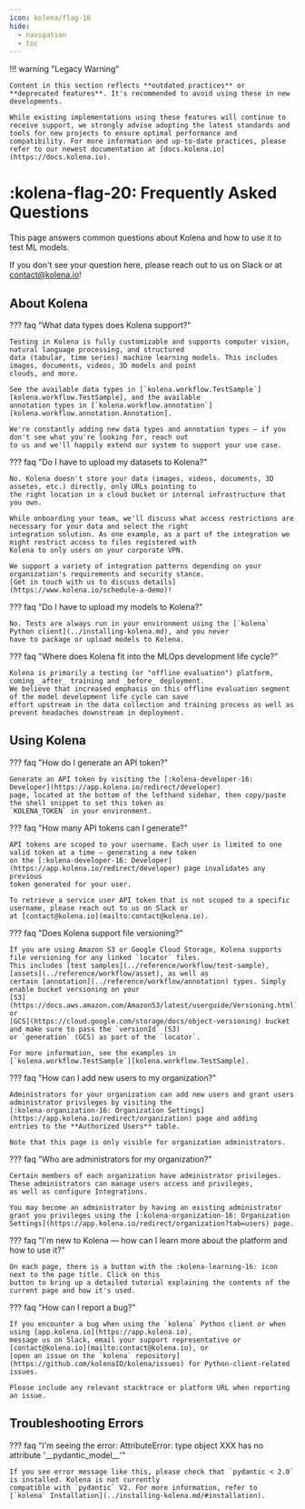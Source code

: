 ```yaml
---
icon: kolena/flag-16
hide:
  - navigation
  - toc
---
```


!!! warning "Legacy Warning"

    Content in this section reflects **outdated practices** or **deprecated features**. It's recommended to avoid using these in new developments.

    While existing implementations using these features will continue to receive support, we strongly advise adopting the latest standards and tools for new projects to ensure optimal performance and compatibility. For more information and up-to-date practices, please refer to our newest documentation at [docs.kolena.io](https://docs.kolena.io).


# :kolena-flag-20: Frequently Asked Questions

This page answers common questions about Kolena and how to use it to test ML models.

If you don't see your question here, please reach out to us on Slack or at
[contact@kolena.io](mailto:contact@kolena.io)!



## About Kolena

??? faq "What data types does Kolena support?"

    Testing in Kolena is fully customizable and supports computer vision, natural language processing, and structured
    data (tabular, time series) machine learning models. This includes images, documents, videos, 3D models and point
    clouds, and more.

    See the available data types in [`kolena.workflow.TestSample`][kolena.workflow.TestSample], and the available
    annotation types in [`kolena.workflow.annotation`][kolena.workflow.annotation.Annotation].

    We're constantly adding new data types and annotation types — if you don't see what you're looking for, reach out
    to us and we'll happily extend our system to support your use case.

??? faq "Do I have to upload my datasets to Kolena?"

    No. Kolena doesn't store your data (images, videos, documents, 3D assetes, etc.) directly, only URLs pointing to
    the right location in a cloud bucket or internal infrastructure that you own.

    While onboarding your team, we'll discuss what access restrictions are necessary for your data and select the right
    integration solution. As one example, as a part of the integration we might restrict access to files registered with
    Kolena to only users on your corporate VPN.

    We support a variety of integration patterns depending on your organization's requirements and security stance.
    [Get in touch with us to discuss details](https://www.kolena.io/schedule-a-demo)!

??? faq "Do I have to upload my models to Kolena?"

    No. Tests are always run in your environment using the [`kolena` Python client](../installing-kolena.md), and you never
    have to package or upload models to Kolena.

??? faq "Where does Kolena fit into the MLOps development life cycle?"

    Kolena is primarily a testing (or "offline evaluation") platform, coming _after_ training and _before_ deployment.
    We believe that increased emphasis on this offline evaluation segment of the model development life cycle can save
    effort upstream in the data collection and training process as well as prevent headaches downstream in deployment.



## Using Kolena

??? faq "How do I generate an API token?"

    Generate an API token by visiting the [:kolena-developer-16: Developer](https://app.kolena.io/redirect/developer)
    page, located at the bottom of the lefthand sidebar, then copy/paste the shell snippet to set this token as
    `KOLENA_TOKEN` in your environment.

??? faq "How many API tokens can I generate?"

    API tokens are scoped to your username. Each user is limited to one valid token at a time — generating a new token
    on the [:kolena-developer-16: Developer](https://app.kolena.io/redirect/developer) page invalidates any previous
    token generated for your user.

    To retrieve a service user API token that is not scoped to a specific username, please reach out to us on Slack or
    at [contact@kolena.io](mailto:contact@kolena.io).

??? faq "Does Kolena support file versioning?"

    If you are using Amazon S3 or Google Cloud Storage, Kolena supports file versioning for any linked `locator` files.
    This includes [test samples](../reference/workflow/test-sample), [assets](../reference/workflow/asset), as well as
    certain [annotation](../reference/workflow/annotation) types. Simply enable bucket versioning on your
    [S3](https://docs.aws.amazon.com/AmazonS3/latest/userguide/Versioning.html) or
    [GCS](https://cloud.google.com/storage/docs/object-versioning) bucket and make sure to pass the `versionId` (S3)
    or `generation` (GCS) as part of the `locator`.

    For more information, see the examples in [`kolena.workflow.TestSample`][kolena.workflow.TestSample].

??? faq "How can I add new users to my organization?"

    Administrators for your organization can add new users and grant users administrator privileges by visiting the
    [:kolena-organization-16: Organization Settings](https://app.kolena.io/redirect/organization) page and adding
    entries to the **Authorized Users** table.

    Note that this page is only visible for organization administrators.

??? faq "Who are administrators for my organization?"

    Certain members of each organization have administrator privileges. These administrators can manage users access and privileges,
    as well as configure Integrations.

    You may become an administrator by having an existing administrator grant you privileges using the [:kolena-organization-16: Organization Settings](https://app.kolena.io/redirect/organization?tab=users) page.

??? faq "I'm new to Kolena — how can I learn more about the platform and how to use it?"

    On each page, there is a button with the :kolena-learning-16: icon next to the page title. Click on this
    button to bring up a detailed tutorial explaining the contents of the current page and how it's used.

??? faq "How can I report a bug?"

    If you encounter a bug when using the `kolena` Python client or when using [app.kolena.io](https://app.kolena.io),
    message us on Slack, email your support representative or [contact@kolena.io](mailto:contact@kolena.io), or
    [open an issue on the `kolena` repository](https://github.com/kolenaIO/kolena/issues) for Python-client-related
    issues.

    Please include any relevant stacktrace or platform URL when reporting an issue.


## Troubleshooting Errors

??? faq "I'm seeing the error: AttributeError: type object XXX has no attribute '\_\_pydantic_model__'"

    If you see error message like this, please check that `pydantic < 2.0` is installed. Kolena is not currently
    compatible with `pydantic` V2. For more information, refer to
    [`kolena` Installation](../installing-kolena.md/#installation).
